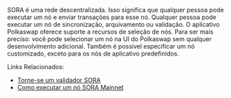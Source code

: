SORA é uma rede descentralizada. Isso significa que qualquer pessoa pode executar um nó e enviar transações para esse nó. Qualquer pessoa pode executar um nó de sincronização, arquivamento ou validação. O aplicativo Polkaswap oferece suporte a recursos de seleção de nós. Para ser mais preciso: você pode selecionar um nó na UI do Polkaswap sem qualquer desenvolvimento adicional. Também é possível especificar um nó customizado, exceto para os nós de aplicativo predefinidos.

Links Relacionados:

- [Torne-se um validador SORA](https://wiki.sora.org/pt/become-a-sora-validator)
- [Como executar um nó SORA Mainnet](https://medium.com/sora-xor/how-to-run-a-sora-testnet-node-a4d42a9de1af?source=user_profile---------11----------------------------)
